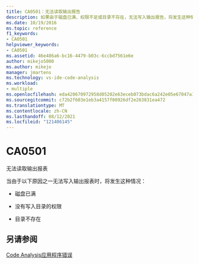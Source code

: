 ```yaml
---
title: CA0501：无法读取输出报告
description: 如果由于磁盘已满、权限不足或目录不存在，无法写入输出报告，将发生这种情况。
ms.date: 10/19/2016
ms.topic: reference
f1_keywords:
- CA0501
helpviewer_keywords:
- CA0501
ms.assetid: 46e486a6-bc16-4479-b03c-6ccbd7561e6e
author: mikejo5000
ms.author: mikejo
manager: jmartens
ms.technology: vs-ide-code-analysis
ms.workload:
- multiple
ms.openlocfilehash: eda420670972958d05202e63eceb073bdac6a242e05e67047a15731f09728f33
ms.sourcegitcommit: c72b2f603e1eb3a4157f00926df2e263831ea472
ms.translationtype: MT
ms.contentlocale: zh-CN
ms.lasthandoff: 08/12/2021
ms.locfileid: "121406145"
---
```

# <a name="ca0501"></a>CA0501

无法读取输出报表

当由于以下原因之一无法写入输出报表时，将发生这种情况：

- 磁盘已满

- 没有写入目录的权限

- 目录不存在

## <a name="see-also"></a>另请参阅
[Code Analysis应用程序错误](../code-quality/code-analysis-application-errors.md)
